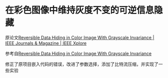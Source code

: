 # 在彩色图像中维持灰度不变的可逆信息隐藏

原论文[Reversible Data Hiding in Color Image With Grayscale Invariance | IEEE Journals & Magazine | IEEE Xplore](https://ieeexplore.ieee.org/document/8283771)

参考自[Reversible Data Hiding in Color Image With Grayscale Invariance ](https://github.com/cnarutox/RDH-in-Color-Image-With-Grayscale-Invariance)

修正了原项目嵌入代码的错误，改进了参数选择，添加了比特流压缩，并实现了一些实验